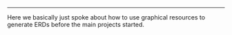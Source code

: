 ___

Here we basically just spoke about how to use graphical resources to generate ERDs before the main projects started.